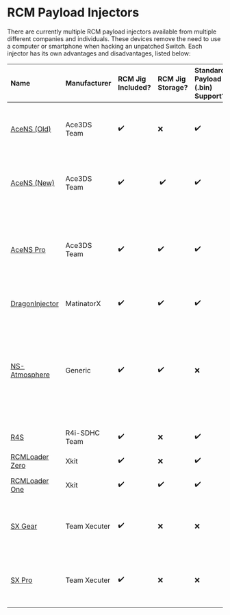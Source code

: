 # RCM Payload Injectors

There are currently multiple RCM payload injectors available from multiple different companies and individuals. These devices remove the need to use a computer or smartphone when hacking an unpatched Switch. Each injector has its own advantages and disadvantages, listed below:

| Name | Manufacturer | RCM Jig Included? | RCM Jig Storage? | Standard Payload (.bin) Support? | Payload on SD Support? | Multi-Payload Support? | Battery Life | Recharge Time | Price (USD) | Misc Info 
|:-|:-|:-|:-|:-|:-|:-|:-|:-|:-|:-|
| [AceNS (Old)](../extras/img/rcm_injectors/AceNS(Old).jpg)        | Ace3DS Team   | ✔️ | ❌ | ✔️ | ❌                | ✔️ | N/A (Capacitors)                | 10 seconds                    | <s>$18.00</s>​ (**Discontinued**) | **Not Recommended:** Overpriced clone of the RCMLoader Zero |
| [AceNS (New)](../extras/img/rcm_injectors/AceNS(New).jpg)        | Ace3DS Team   | ✔️ |️ ✔️ | ✔️ | ❌                | ✔️ | 45mAh LiPo (~1000 injections)   | 1 hour                        | $17.50 | **Not Recommended:** Overpriced clone of the RCMLoader One |
| [AceNS Pro](../extras/img/rcm_injectors/AceNSPro.jpg)            | Ace3DS Team   | ✔️ | ✔️ | ✔️ | ✔️ (**Required**) | ❌ | 45mAh LiPo (~1000 injections)   | 1 hour                        | $42.90 | **Not Recommended:** Overpriced clone of the RCMLoader One with multiple features missing |
| [DragonInjector](../extras/img/rcm_injectors/DragonInjector.jpg) | MatinatorX    | ✔️ | ✔️ | ✔️ | ✔️ (**Required**) | ✔️ | 40mAh CR1612 (~4000 injections) | Non-Rechargeable (Replacable) | <s>$30.00</s>​ (**Discontinued**)  | Fits in the Switch's gamecard slot
| [NS-Atmosphere](../extras/img/rcm_injectors/NS-Atmosphere.jpg)   | Generic       | ✔️ | ✔️ | ❌ | ❌                | ❌ | 150mAh LiPo (>1000 injections)  | >1 hour                       | $13.15 | **Not Recommended:** Unsafe jig, overly bulky, changing payload requires installing a program, lack of .bin support complicates usage |
| [R4S](../extras/img/rcm_injectors/R4S.jpg)                       | R4i-SDHC Team | ✔️ | ❌ | ✔️ | ✔️                | ❌ | 120mAh LiPo (~1000 injections)  | 1 hour                        | $19.99 |
| [RCMLoader Zero](../extras/img/rcm_injectors/RCMLoaderZero.jpg)  | Xkit          | ✔️ | ❌ | ✔️ | ❌                |️ ✔️ | N/A (Capacitors)                | 10 seconds                    | <s>$5.99</s>​ (**Discontinued**)  |  
| [RCMLoader One](../extras/img/rcm_injectors/RCMLoaderOne.jpg)    | Xkit          | ✔️ | ✔️ | ✔️ | ❌                | ✔️ | 45mAh LiPo (~1000 injections)   | 1 hour                        | $9.99  |
| [SX Gear](../extras/img/rcm_injectors/SXGear.jpg)                | Team Xecuter  | ✔️ | ❌ | ❌ | ✔️ (**Required**) | ❌ | N/A (Supercapacitors)           | 5-10 seconds                  | $24.95 | **Not Recommended:** Lack of .bin support complicates usage
| [SX Pro](../extras/img/rcm_injectors/SXPro.jpg)                  | Team Xecuter  | ✔️ | ❌ | ❌ | ✔️ (**Required**) | ❌ | N/A (Supercapacitors)           | 5-10 seconds                  | $49.99 | **Not Recommended:** Lack of .bin support complicates usage
